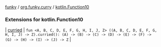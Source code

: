 [funky](../../index.md) / [org.funky.curry](../index.md) / [kotlin.Function10](.)

### Extensions for kotlin.Function10

| [curried](curried.md) | `fun <A, B, C, D, E, F, G, H, I, J, Z> ((A, B, C, D, E, F, G, H, I, J) -> Z).curried(): (A) -> (B) -> (C) -> (D) -> (E) -> (F) -> (G) -> (H) -> (I) -> (J) -> Z` |

